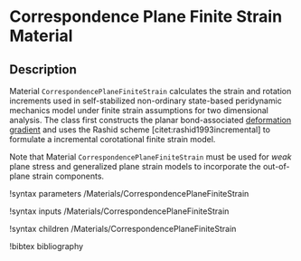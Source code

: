 # Correspondence Plane Finite Strain Material

## Description

Material `CorrespondencePlaneFiniteStrain` calculates the strain and rotation increments used in self-stabilized non-ordinary state-based peridynamic mechanics model under finite strain assumptions for two dimensional analysis. The class first constructs the planar bond-associated [deformation gradient](peridynamics/DeformationGradients.md) and uses the Rashid scheme [citet:rashid1993incremental] to formulate a incremental corotational finite strain model.

Note that Material `CorrespondencePlaneFiniteStrain` must be used for _weak_ plane stress and generalized plane strain models to incorporate the out-of-plane strain components.

!syntax parameters /Materials/CorrespondencePlaneFiniteStrain

!syntax inputs /Materials/CorrespondencePlaneFiniteStrain

!syntax children /Materials/CorrespondencePlaneFiniteStrain

!bibtex bibliography
